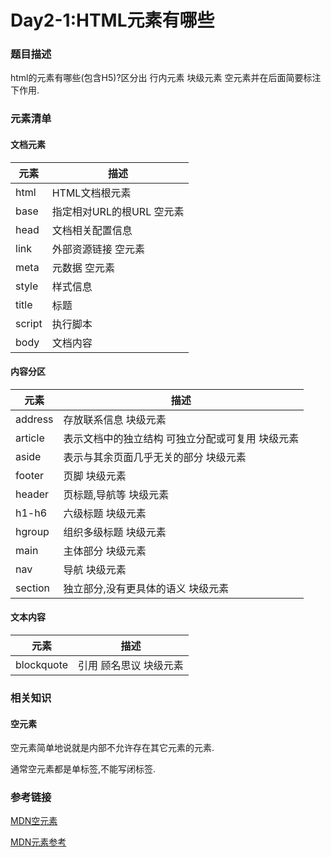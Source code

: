 # Day2-1:HTML元素有哪些

### 题目描述
html的元素有哪些(包含H5)?区分出 行内元素 块级元素 空元素并在后面简要标注下作用.

### 元素清单

#### 文档元素
元素|描述
----|----
html|HTML文档根元素
base|指定相对URL的根URL 空元素
head|文档相关配置信息
link|外部资源链接 空元素
meta|元数据 空元素
style|样式信息
title|标题
script|执行脚本
body|文档内容

#### 内容分区
元素|描述
----|----
address|存放联系信息 块级元素
article|表示文档中的独立结构 可独立分配或可复用 块级元素
aside|表示与其余页面几乎无关的部分 块级元素
footer|页脚 块级元素
header|页标题,导航等 块级元素
h1-h6|六级标题 块级元素
hgroup|组织多级标题 块级元素
main|主体部分 块级元素
nav|导航 块级元素
section|独立部分,没有更具体的语义 块级元素

#### 文本内容
元素|描述
----|----
blockquote|引用 顾名思议 块级元素



### 相关知识

#### 空元素

空元素简单地说就是内部不允许存在其它元素的元素.

通常空元素都是单标签,不能写闭标签.

### 参考链接

[MDN空元素](https://developer.mozilla.org/zh-CN/docs/Glossary/%E7%A9%BA%E5%85%83%E7%B4%A0)

[MDN元素参考](https://developer.mozilla.org/zh-CN/docs/Web/HTML/Element)